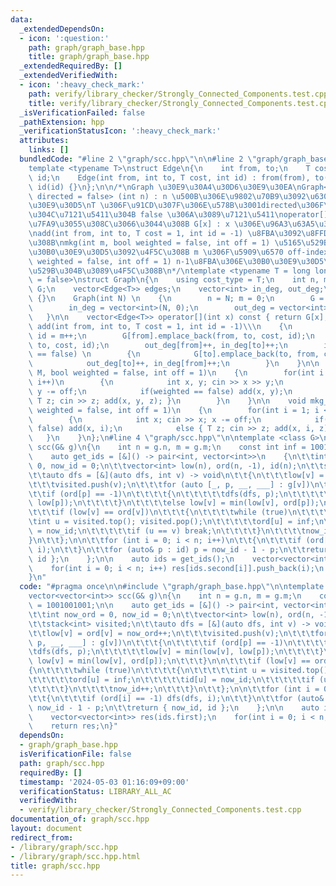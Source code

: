 ```yaml
---
data:
  _extendedDependsOn:
  - icon: ':question:'
    path: graph/graph_base.hpp
    title: graph/graph_base.hpp
  _extendedRequiredBy: []
  _extendedVerifiedWith:
  - icon: ':heavy_check_mark:'
    path: verify/library_checker/Strongly_Connected_Components.test.cpp
    title: verify/library_checker/Strongly_Connected_Components.test.cpp
  _isVerificationFailed: false
  _pathExtension: hpp
  _verificationStatusIcon: ':heavy_check_mark:'
  attributes:
    links: []
  bundledCode: "#line 2 \"graph/scc.hpp\"\n\n#line 2 \"graph/graph_base.hpp\"\n\n\
    template <typename T>\nstruct Edge\n{\n    int from, to;\n    T cost;\n    int\
    \ id;\n    Edge(int from, int to, T cost, int id) : from(from), to(to), cost(cost),\
    \ id(id) {}\n};\n\n/*\nGraph \u30E9\u30A4\u30D6\u30E9\u30EA\nGraph<T = long long,\
    \ directed = false> (int n) : n \u500B\u306E\u9802\u70B9\u3092\u6301\u3064\u30B0\
    \u30E9\u30D5\nT \u306F\u91CD\u307F\u306E\u578B\u3001directed\u306F\u6709\u5411\
    \u304C\u7121\u5411\u304B false \u306A\u3089\u7121\u5411\noperator[] \u304C\u5B9A\
    \u7FA9\u3055\u308C\u3066\u3044\u308B G[x] : x \u306E\u96A3\u63A5\u30EA\u30B9\u30C8\
    \nadd(int from, int to, T cost = 1, int id = -1) \u8FBA\u3092\u8FFD\u52A0\u3059\
    \u308B\nmkg(int m, bool weighted = false, int off = 1) \u5165\u529B\u304B\u3089\
    \u30B0\u30E9\u30D5\u3092\u4F5C\u308B m \u306F\u5909\u6570 off-index\nmkg_ancestor(bool\
    \ weighted = false, int off = 1) n-1\u8FBA\u306E\u30B0\u30E9\u30D5\u3092\u5165\
    \u529B\u304B\u3089\u4F5C\u308B\n*/\ntemplate <typename T = long long, bool directed\
    \ = false>\nstruct Graph\n{\n    using cost_type = T;\n    int n, m;\n    vector<vector<Edge<T>>>\
    \ G;\n    vector<Edge<T>> edges;\n    vector<int> in_deg, out_deg;\n\n    Graph()\
    \ {}\n    Graph(int N) \n    {\n        n = N; m = 0;\n        G = vector<vector<Edge<T>>>(N);\n\
    \        in_deg = vector<int>(N, 0);\n        out_deg = vector<int>(N, 0);\n \
    \   }\n\n    vector<Edge<T>> operator[](int x) const { return G[x]; }\n\n    void\
    \ add(int from, int to, T cost = 1, int id = -1)\\\n    {\n        if(id == -1)\
    \ id = m++;\n        G[from].emplace_back(from, to, cost, id);\n        edges.emplace_back(from,\
    \ to, cost, id);\n        out_deg[from]++, in_deg[to]++;\n        if(directed\
    \ == false) \n        {\n            G[to].emplace_back(to, from, cost, id);\n\
    \            out_deg[to]++, in_deg[from]++;\n        }\n    }\n\n    void mkg(int\
    \ M, bool weighted = false, int off = 1)\n    {\n        for(int i = 0; i < M;\
    \ i++)\n        {\n            int x, y; cin >> x >> y;\n            x -= off,\
    \ y -= off;\n            if(weighted == false) add(x, y);\n            else {\
    \ T z; cin >> z; add(x, y, z); }\n        }\n    }\n\n    void mkg_ancestor(bool\
    \ weighted = false, int off = 1)\n    {\n        for(int i = 1; i < n; i++)\n\
    \        {\n            int x; cin >> x; x -= off;\n            if(weighted ==\
    \ false) add(x, i);\n            else { T z; cin >> z; add(x, i, z); }\n     \
    \   }\n    }\n};\n#line 4 \"graph/scc.hpp\"\n\ntemplate <class G>\nvector<vector<int>>\
    \ scc(G& g)\n{\n    int n = g.n, m = g.m;\n    const int inf = 1001001001;\n\n\
    \    auto get_ids = [&]() -> pair<int, vector<int>>\n    {\n\t\tint now_ord =\
    \ 0, now_id = 0;\n\t\tvector<int> low(n), ord(n, -1), id(n);\n\t\tstack<int> visited;\n\
    \t\tauto dfs = [&](auto dfs, int v) -> void\n\t\t{\n\t\t\tlow[v] = ord[v] = now_ord++;\n\
    \t\t\tvisited.push(v);\n\t\t\tfor (auto [_, p, __, ___] : g[v])\n\t\t\t{\n\t\t\
    \t\tif (ord[p] == -1)\n\t\t\t\t{\n\t\t\t\t\tdfs(dfs, p);\n\t\t\t\t\tlow[v] = min(low[v],\
    \ low[p]);\n\t\t\t\t}\n\t\t\t\telse low[v] = min(low[v], ord[p]);\n\t\t\t}\n\n\
    \t\t\tif (low[v] == ord[v])\n\t\t\t{\n\t\t\t\twhile (true)\n\t\t\t\t{\n\t\t\t\t\
    \tint u = visited.top(); visited.pop();\n\t\t\t\t\tord[u] = inf;\n\t\t\t\t\tid[u]\
    \ = now_id;\n\t\t\t\t\tif (u == v) break;\n\t\t\t\t}\n\t\t\t\tnow_id++;\n\t\t\t\
    }\n\t\t};\n\n\t\tfor (int i = 0; i < n; i++)\n\t\t{\n\t\t\tif (ord[i] == -1) dfs(dfs,\
    \ i);\n\t\t}\n\t\tfor (auto& p : id) p = now_id - 1 - p;\n\t\treturn { now_id,\
    \ id };\n    };\n\n    auto ids = get_ids();\n    vector<vector<int>> res(ids.first);\n\
    \    for(int i = 0; i < n; i++) res[ids.second[i]].push_back(i);\n    return res;\n\
    }\n"
  code: "#pragma once\n\n#include \"graph/graph_base.hpp\"\n\ntemplate <class G>\n\
    vector<vector<int>> scc(G& g)\n{\n    int n = g.n, m = g.m;\n    const int inf\
    \ = 1001001001;\n\n    auto get_ids = [&]() -> pair<int, vector<int>>\n    {\n\
    \t\tint now_ord = 0, now_id = 0;\n\t\tvector<int> low(n), ord(n, -1), id(n);\n\
    \t\tstack<int> visited;\n\t\tauto dfs = [&](auto dfs, int v) -> void\n\t\t{\n\t\
    \t\tlow[v] = ord[v] = now_ord++;\n\t\t\tvisited.push(v);\n\t\t\tfor (auto [_,\
    \ p, __, ___] : g[v])\n\t\t\t{\n\t\t\t\tif (ord[p] == -1)\n\t\t\t\t{\n\t\t\t\t\
    \tdfs(dfs, p);\n\t\t\t\t\tlow[v] = min(low[v], low[p]);\n\t\t\t\t}\n\t\t\t\telse\
    \ low[v] = min(low[v], ord[p]);\n\t\t\t}\n\n\t\t\tif (low[v] == ord[v])\n\t\t\t\
    {\n\t\t\t\twhile (true)\n\t\t\t\t{\n\t\t\t\t\tint u = visited.top(); visited.pop();\n\
    \t\t\t\t\tord[u] = inf;\n\t\t\t\t\tid[u] = now_id;\n\t\t\t\t\tif (u == v) break;\n\
    \t\t\t\t}\n\t\t\t\tnow_id++;\n\t\t\t}\n\t\t};\n\n\t\tfor (int i = 0; i < n; i++)\n\
    \t\t{\n\t\t\tif (ord[i] == -1) dfs(dfs, i);\n\t\t}\n\t\tfor (auto& p : id) p =\
    \ now_id - 1 - p;\n\t\treturn { now_id, id };\n    };\n\n    auto ids = get_ids();\n\
    \    vector<vector<int>> res(ids.first);\n    for(int i = 0; i < n; i++) res[ids.second[i]].push_back(i);\n\
    \    return res;\n}"
  dependsOn:
  - graph/graph_base.hpp
  isVerificationFile: false
  path: graph/scc.hpp
  requiredBy: []
  timestamp: '2024-05-03 01:16:09+09:00'
  verificationStatus: LIBRARY_ALL_AC
  verifiedWith:
  - verify/library_checker/Strongly_Connected_Components.test.cpp
documentation_of: graph/scc.hpp
layout: document
redirect_from:
- /library/graph/scc.hpp
- /library/graph/scc.hpp.html
title: graph/scc.hpp
---
```

